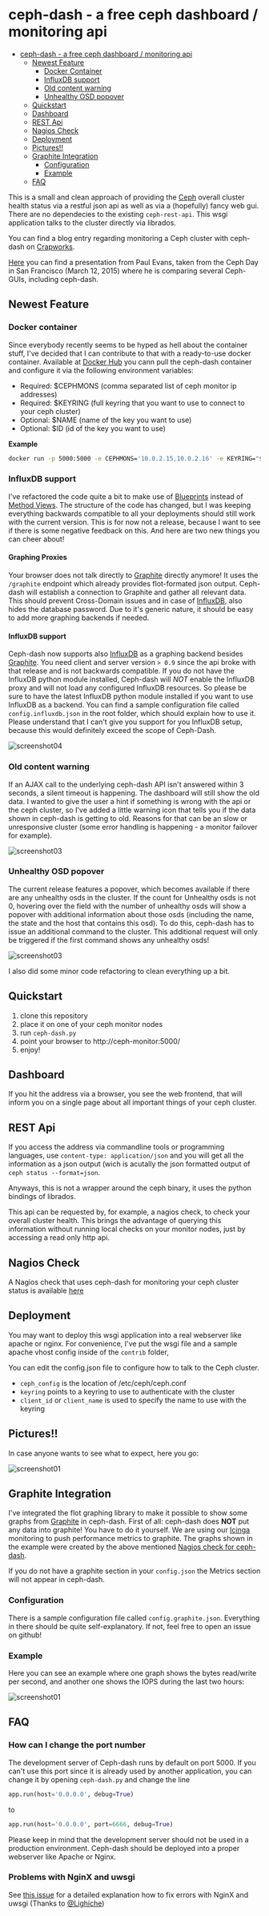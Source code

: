 ceph-dash - a free ceph dashboard / monitoring api
==================================================

- [ceph-dash - a free ceph dashboard / monitoring api](#user-content-ceph-dash---a-free-ceph-dashboard--monitoring-api)
	- [Newest Feature](#user-content-newest-feature)
		- [Docker Container](#user-content-docker-container)
		- [InfluxDB support](#user-content-influxdb-support)
		- [Old content warning](#user-content-old-content-warning)
		- [Unhealthy OSD popover](#user-content-unhealthy-osd-popover)
	- [Quickstart](#user-content-quickstart)
	- [Dashboard](#user-content-dashboard)
	- [REST Api](#user-content-rest-api)
	- [Nagios Check](#user-content-nagios-check)
	- [Deployment](#user-content-deployment)
	- [Pictures!!](#user-content-pictures)
	- [Graphite Integration](#user-content-graphite-integration)
		- [Configuration](#user-content-configuration)
		- [Example](#user-content-example)
	- [FAQ](#user-content-faq)


This is a small and clean approach of providing the [Ceph](http://ceph.com) overall cluster health status via a restful json api as well as via a (hopefully) fancy web gui. There are no dependecies to the existing ```ceph-rest-api```. This wsgi application talks to the cluster directly via librados.

You can find a blog entry regarding monitoring a Ceph cluster with ceph-dash on [Crapworks](http://crapworks.de/blog/2015/01/05/ceph-monitoring/).

[Here](http://de.slideshare.net/Inktank_Ceph/07-ceph-days-sf2015-paul-evans-static) you can find a presentation from Paul Evans, taken from the Ceph Day in San Francisco (March 12, 2015) where he is comparing several Ceph-GUIs, including ceph-dash.

Newest Feature
--------------

### Docker container

Since everybody recently seems to be hyped as hell about the container stuff, I've decided that I can contribute to that with a ready-to-use docker container. Available at [Docker Hub](https://hub.docker.com/r/crapworks/ceph-dash/) you cann pull the ceph-dash container and configure it via the following environment variables:

* Required: $CEPHMONS (comma separated list of ceph monitor ip addresses)
* Required: $KEYRING (full keyring that you want to use to connect to your ceph cluster)
* Optional: $NAME (name of the key you want to use)
* Optional: $ID (id of the key you want to use)

**Example**

```bash
docker run -p 5000:5000 -e CEPHMONS='10.0.2.15,10.0.2.16' -e KEYRING="$(sudo cat /etc/ceph/keyring)" crapworks/ceph-dash:latest
```

### InfluxDB support

I've refactored the code quite a bit to make use of [Blueprints](http://flask.pocoo.org/docs/0.10/blueprints/) instead of [Method Views](http://flask.pocoo.org/docs/0.10/views/). The structure of the code has changed, but I was keeping everything backwards compatible to all your deployments should still work with the current version. This is for now not a release, because I want to see if there is some negative feedback on this. And here are two new things you can cheer about!

#### Graphing Proxies

Your browser does not talk directly to [Graphite](graphite.wikidot.com) directly anymore! It uses the ```/graphite``` endpoint which already provides flot-formated json output. Ceph-dash will establish a connection to Graphite and gather all relevant data. This should prevent Cross-Domain issues and in case of [InfluxDB](https://influxdb.com), also hides the database password. Due to it's generic nature, it should be easy to add more graphing backends if needed.

#### InfluxDB support

Ceph-dash now supports also [InfluxDB](https://influxdb.com) as a graphing backend besides [Graphite](graphite.wikidot.com). You need client and server version ```> 0.9``` since the api broke with that release and is not backwards compatible. If you do not have the InfluxDB python module installed, Ceph-dash will *NOT* enable the InfluxDB proxy and will not load any configured InfluxDB resources. So please be sure to have the latest InfluxDB python module installed if you want to use InfluxDB as a backend.
You can find a sample configuration file called ```config.influxdb.json``` in the root folder, which should explain how to use it. Please understand that I can't give you support for you InfluxDB setup, because this would definitely exceed the scope of Ceph-Dash.

![screenshot04](https://github.com/crapworks/ceph-dash/raw/master/screenshots/ceph-dash-influxdb.png)

### Old content warning

If an AJAX call to the underlying ceph-dash API isn't answered within 3 seconds, a silent timeout is happening. The dashboard will still show the old data. I wanted to give the user a hint if something is wrong with the api or the ceph cluster, so I've added a little warning icon that tells you if the data shown in ceph-dash is getting to old. Reasons for that can be an slow or unresponsive cluster (some error handling is happening - a monitor failover for example).

![screenshot03](https://github.com/crapworks/ceph-dash/raw/master/screenshots/ceph-dash-content-warning.png)

### Unhealthy OSD popover

The current release features a popover, which becomes available if there are any unhealthy osds in the cluster. If the count for Unhealthy osds is not 0, hovering over the field with the number of unhealthy osds will show a popover with additional information about those osds (including the name, the state and the host that contains this osd). To do this, ceph-dash has to issue an additional command to the cluster. This additional request will only be triggered if the first command shows any unhealthy osds!

![screenshot03](https://github.com/crapworks/ceph-dash/raw/master/screenshots/ceph-dash-popover.png)

I also did some minor code refactoring to clean everything up a bit.

Quickstart
----------

1. clone this repository
2. place it on one of your ceph monitor nodes
3. run ```ceph-dash.py```
4. point your browser to http://ceph-monitor:5000/
5. enjoy!

Dashboard
---------

If you hit the address via a browser, you see the web frontend, that will inform you on a single page about all important things of your ceph cluster.

REST Api
--------

If you access the address via commandline tools or programming languages, use ```content-type: application/json``` and you will get all the information as a json output (wich is acutally the json formatted output of ```ceph status --format=json```.

Anyways, this is not a wrapper around the ceph binary, it uses the python bindings of librados.

This api can be requested by, for example, a nagios check, to check your overall cluster health. This brings the advantage of querying this information without running local checks on your monitor nodes, just by accessing a read only http api.

Nagios Check
------------

A Nagios check that uses ceph-dash for monitoring your ceph cluster status is available [here](https://github.com/Crapworks/check_ceph_dash)

Deployment
----------

You may want to deploy this wsgi application into a real webserver like apache or nginx. For convenience, I've put the wsgi file and a sample apache vhost config inside of the ```contrib``` folder,

You can edit the config.json file to configure how to talk to the Ceph cluster.

 - `ceph_config` is the location of /etc/ceph/ceph.conf
 - `keyring` points to a keyring to use to authenticate with the cluster
 - `client_id` or `client_name` is used to specify the name to use with the keyring

Pictures!!
----------

In case anyone wants to see what to expect, here you go:

![screenshot01](https://github.com/crapworks/ceph-dash/raw/master/screenshots/ceph-dash.png)

Graphite Integration
--------------------

I've integrated the flot graphing library to make it possible to show some graphs from [Graphite](graphite.wikidot.com) in ceph-dash. First of all: ceph-dash does **NOT** put any data into graphite! You have to do it yourself. We are using our [Icinga](https://www.icinga.org/) monitoring to push performance metrics to graphite. The graphs shown in the example were created by the above mentioned [Nagios check for ceph-dash](https://github.com/Crapworks/check_ceph_dash).

If you do not have a graphite section in your ```config.json``` the Metrics section will not appear in ceph-dash.

### Configuration

There is a sample configuration file called ```config.graphite.json```. Everything in there should be quite self-explanatory. If not, feel free to open an issue on github!

### Example

Here you can see an example where one graph shows the bytes read/write per second, and another one shows the IOPS during the last two hours:

![screenshot01](https://github.com/crapworks/ceph-dash/raw/master/screenshots/ceph-dash-graphite.png)

FAQ
---

### How can I change the port number

The development server of Ceph-dash runs by default on port 5000. If you can't use this port since it is already used by another application, you can change it by opening `ceph-dash.py` and change the line
```python
app.run(host='0.0.0.0', debug=True)
```
to
```python
app.run(host='0.0.0.0', port=6666, debug=True)
```
Please keep in mind that the development server should not be used in a production environment. Ceph-dash should be deployed into a proper webserver like Apache or Nginx.

### Problems with NginX and uwsgi

See [this issue](/../../issues/35) for a detailed explanation how to fix errors with NginX and uwsgi (Thanks to [@Lighiche](https://github.com/Lighiche))

